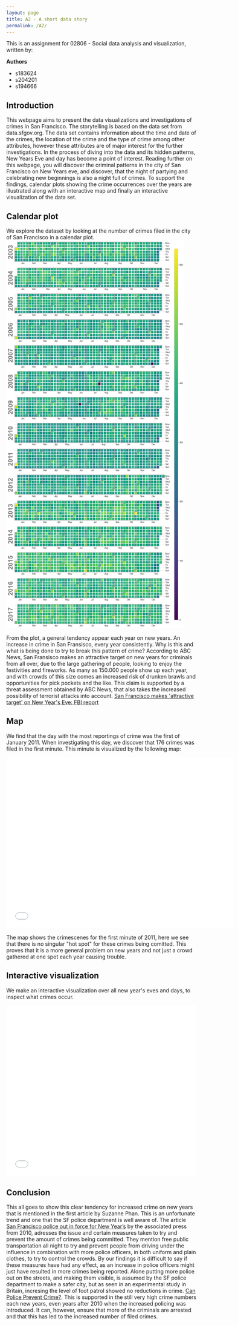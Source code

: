 ```yaml
---
layout: page
title: A2 - A short data story
permalink: /A2/
---
```

This is an assignment for 02806 - Social data analysis and visualization, written by:

**Authors**
* s183624
* s204201
* s194666

## Introduction
This webpage aims to present the data visualizations and investigations of crimes in San Francisco. The storytelling is based on the data set from data.sfgov.org. 
The data set contains information about the time and date of the crimes, the location of the crime and the type of crime among other attributes, however these attributes are of major interest for the further investigations. 
In the process of diving into the data and its hidden patterns, New Years Eve and day has become a point of interest. 
Reading further on this webpage, you will discover the criminal patterns in the city of San Francisco on New Years eve, and discover, that the night of partying and celebrating new beginnings is also a night full of crimes. 
To support the findings, calendar plots showing the crime occurrences over the years are illustrated along with an interactive map and finally an interactive visualization of the data set.

## Calendar plot
We explore the dataset by looking at the number of crimes filed in the city of San Francisco in a calendar plot.
![Calendar plot](calplot.png)

From the plot, a general tendency appear each year on new years. An increase in crime in San Fransisco, every year consistently. Why is this and what is being done to try to break this pattern of crime? 
According to ABC News, San Fransisco makes an attractive target on new years for criminals from all over, due to the large gathering of people, looking to enjoy the festivities and fireworks. As many as 150.000 people show up each year, and with crowds of this size comes an increased risk of drunken brawls and opportunities for pick pockets and the like. This claim is supported by a threat assessment obtained by ABC News, that also takes the increased possibility of terrorist attacks into account. [San Francisco makes 'attractive target' on New Year's Eve: FBI report](https://abc7news.com/san-francisco-new-years-eve-fbi-threat-assessment-report-security-safety/14232677/) 

## Map
We find that the day with the most reportings of crime was the first of January 2011. When investigating this day, we discover that 176 crimes was filed in the first minute. This minute is visualized by the following map:

<iframe src="/map.html" width="600" height="450" frameborder="0"></iframe>

The map shows the crimescenes for the first minute of 2011, here we see that there is no singular "hot spot" for these crimes being comitted. This proves that it is a more general problem on new years and not just a crowd gathered at one spot each year causing trouble.

## Interactive visualization
We make an interactive visualization over all new year's eves and days, to inspect what crimes occur.
<iframe src="/crime_by_hour_plot.html" style="max-width: 100%; width: 100%;" height="450" frameborder="0"></iframe>

## Conclusion
This all goes to show this clear tendency for increased crime on new years that is mentioned in the first article by Suzanne Phan. This is an unfortunate trend and one that the SF police department is well aware of. The article [San Francisco police out in force for New Year’s](https://www.sandiegouniontribune.com/sdut-san-francisco-police-out-in-force-for-new-years-2010dec31-story.html) by the associated press from 2010, adresses the issue and certain measures taken to try and prevent the amount of crimes being committed. They mention free public transportation all night to try and prevent people from driving under the influence in combination with more police officers, in both uniform and plain clothes, to try to control the crowds.
By our findings it is difficult to say if these measures have had any effect, as an increase in police officers might just have resulted in more crimes being reported.
Alone putting more police out on the streets, and making them visible, is assumed by the SF police department to make a safer city, but as seen in an experimental study in Britain, incresing the level of foot patrol showed no reductions in crime.
[Can Police Prevent Crime?](https://research-repository.griffith.edu.au/bitstream/handle/10072/14627/Bryett_chapter.pdf?sequence=1). This is supported in the still very high crime numbers each new years, even years after 2010 when the increased policing was introduced. It can, however, ensure that more of the criminals are arrested and that this has led to the increased number of filed crimes.